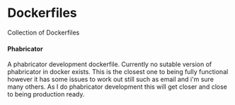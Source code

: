 # Dockerfiles

Collection of Dockerfiles

#### Phabricator

A phabricator development dockerfile. Currently no sutable version of phabricator in docker exists. This is the closest one to being fully functional however it has some issues to work out still such as email and i'm sure many others. As I do phabricator development this will get closer and close to being production ready.

